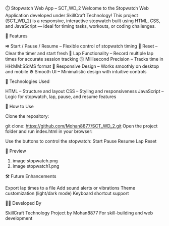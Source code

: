 ⏱️ Stopwatch Web App – SCT_WD_2
Welcome to the Stopwatch Web Application developed under SkillCraft Technology!
This project (SCT_WD_2) is a responsive, interactive stopwatch built using HTML, CSS, and JavaScript — ideal for timing tasks, workouts, or coding challenges.

🚀 Features

⏯️ Start / Pause / Resume – Flexible control of stopwatch timing
🔁 Reset – Clear the timer and start fresh
🏁 Lap Functionality – Record multiple lap times for accurate session tracking
🕒 Millisecond Precision – Tracks time in HH:MM:SS:MS format
📱 Responsive Design – Works smoothly on desktop and mobile
⚙️ Smooth UI – Minimalistic design with intuitive controls

📂 Technologies Used

HTML – Structure and layout
CSS – Styling and responsiveness
JavaScript – Logic for stopwatch, lap, pause, and resume features

🎯 How to Use

Clone the repository:

git clone: https://github.com/Mohan8877/SCT_WD_2.git
Open the project folder and run index.html in your browser:



Use the buttons to control the stopwatch:
Start
Pause
Resume
Lap
Reset

📸 Preview

1.   image stopwatch.png
2.   image stopwatch1.png

🛠️ Future Enhancements

Export lap times to a file
Add sound alerts or vibrations
Theme customization (light/dark mode)
Keyboard shortcut support

👨‍💻 Developed By

SkillCraft Technology
Project by Mohan8877
For skill-building and web development 
